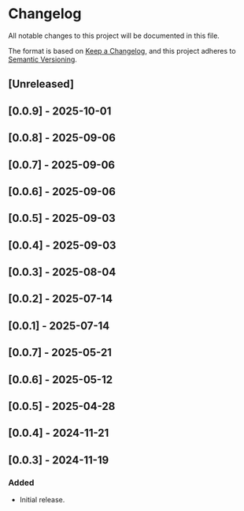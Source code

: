 # Changelog

All notable changes to this project will be documented in this file.

The format is based on [Keep a Changelog](https://keepachangelog.com/en/1.0.0/),
and this project adheres to [Semantic Versioning](https://semver.org/spec/v2.0.0.html).

## [Unreleased]

## [0.0.9] - 2025-10-01

## [0.0.8] - 2025-09-06

## [0.0.7] - 2025-09-06

## [0.0.6] - 2025-09-06

## [0.0.5] - 2025-09-03

## [0.0.4] - 2025-09-03

## [0.0.3] - 2025-08-04

## [0.0.2] - 2025-07-14

## [0.0.1] - 2025-07-14

## [0.0.7] - 2025-05-21

## [0.0.6] - 2025-05-12

## [0.0.5] - 2025-04-28

## [0.0.4] - 2024-11-21

## [0.0.3] - 2024-11-19

### Added
- Initial release.
